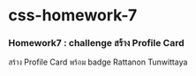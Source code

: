 # css-homework-7
### Homework7 : challenge สร้าง Profile Card 
สร้าง Profile Card พร้อม badge
Rattanon Tunwittaya
